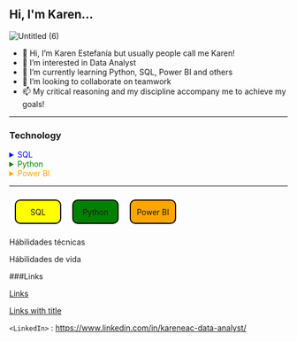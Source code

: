 ## Hi, I'm Karen...


![Untitled (6)](https://github.com/Karen-Aguilar/Karen-Aguilar/assets/151496907/40f5d922-25be-4bee-be8d-005e09ded809)



- 👋 Hi, I’m Karen Estefanía but usually people call me Karen!
- 👀 I’m interested in Data Analyst 
- 🌱 I’m currently learning Python, SQL, Power BI and others 
- 💞️ I’m looking to collaborate on teamwork
- 📫 My critical reasoning and my discipline accompany me to achieve my goals!
---
### Technology

<details>
  <summary style="color: blue;">SQL</summary>
  <summary style="color: blue;">SQL</summary>
  <p>Detalles sobre SQL</p>  <p>Detalles sobre SQL</p>
</details>

<details>
  <summary style="color: green;">Python</summary>
  <p>Detalles sobre Python</p>
</details>

<details>
  <summary style="color: orange;">Power BI</summary>
  <p>Detalles sobre Power BI</p>
</details>

-----

<div style="display: flex; flex-wrap: wrap;">
    <div style="width: 80px; height: 40px; border: 2px solid black; border-radius: 10px; background-color: yellow; margin: 10px; display: flex; justify-content: center; align-items: center;">
        <p style="margin: 0;">SQL</p>
    </div>
    <div style="width: 80px; height: 40px; border: 2px solid black; border-radius: 10px; background-color: green; margin: 10px; display: flex; justify-content: center; align-items: center;">
        <p style="margin: 0;">Python</p>
    </div>
    <div style="width: 80px; height: 40px; border: 2px solid black; border-radius: 10px; background-color: orange; margin: 10px; display: flex; justify-content: center; align-items: center;">
        <p style="margin: 0;">Power BI</p>
    </div>
</div>





Hábilidades técnicas

Hábilidades de vida


###Links

[Links](http://localhost/)

[Links with title](http://localhost/ "link title")

`<LinkedIn>` : <https://www.linkedin.com/in/kareneac-data-analyst/>


<!---
Karen-Aguilar/Karen-Aguilar is a ✨ special ✨ repository because its `README.md` (this file) appears on your GitHub profile.
You can click the Preview link to take a look at your changes.
--->
